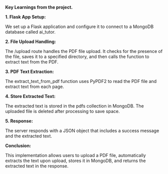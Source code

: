 **Key Learnings from the project.**

**1. Flask App Setup:**

We set up a Flask application and configure it to connect to a MongoDB database called ai_tutor.

**2. File Upload Handling:**

The /upload route handles the PDF file upload. It checks for the presence of the file, saves it to a specified directory, and then calls the function to extract text from the PDF.

**3. PDF Text Extraction:**

The extract_text_from_pdf function uses PyPDF2 to read the PDF file and extract text from each page.

**4. Store Extracted Text:**

The extracted text is stored in the pdfs collection in MongoDB. The uploaded file is deleted after processing to save space.

**5. Response:**

The server responds with a JSON object that includes a success message and the extracted text.

**Conclusion:**

This implementation allows users to upload a PDF file, automatically extracts the text upon upload, stores it in MongoDB, and returns the extracted text in the response.

